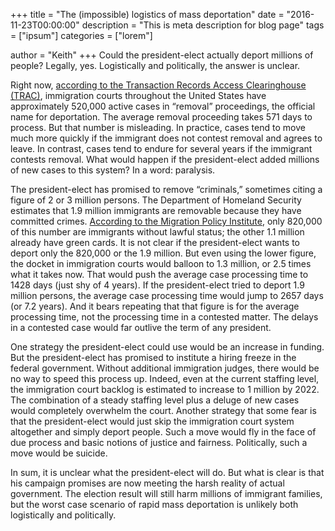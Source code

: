 +++
title = "The (impossible) logistics of mass deportation"
date = "2016-11-23T00:00:00"
description = "This is meta description for blog page"
tags = ["ipsum"]
categories = ["lorem"]

author = "Keith"
+++
Could the president-elect actually deport millions of people? Legally, yes. Logistically and politically, the answer is unclear.

Right now, [according to the Transaction Records Access Clearinghouse (TRAC)](http://immigrationimpact.com/2016/11/16/immigration-court-backlog-skyrocket-donald-trumps-plan/), immigration courts throughout the United States have approximately 520,000 active cases in “removal” proceedings, the official name for deportation. The average removal proceeding takes 571 days to process. But that number is misleading. In practice, cases tend to move much more quickly if the immigrant does not contest removal and agrees to leave. In contrast, cases tend to endure for several years if the immigrant contests removal. What would happen if the president-elect added millions of new cases to this system?  In a word: paralysis.

The president-elect has promised to remove “criminals,” sometimes citing a figure of 2 or 3 million persons. The Department of Homeland Security estimates that 1.9 million immigrants are removable because they have committed crimes. [According to the Migration Policy Institute](http://www.migrationpolicy.org/news/unauthorized-immigrants-criminal-convictions-who-might-be-priority-removal), only 820,000 of this number are immigrants without lawful status; the other 1.1 million already have green cards. It is not clear if the president-elect wants to deport only the 820,000 or the 1.9 million. But even using the lower figure, the docket in immigration courts would balloon to 1.3 million, or 2.5 times what it takes now. That would push the average case processing time to 1428 days (just shy of 4 years). If the president-elect tried to deport 1.9 million persons, the average case processing time would jump to 2657 days (or 7.2 years). And it bears repeating that that figure is for the average processing time, not the processing time in a contested matter. The delays in a contested case would far outlive the term of any president.

One strategy the president-elect could use would be an increase in funding. But the president-elect has promised to institute a hiring freeze in the federal government. Without additional immigration judges, there would be no way to speed this process up. Indeed, even at the current staffing level, the immigration court backlog is estimated to increase to 1 million by 2022. The combination of a steady staffing level plus a deluge of new cases would completely overwhelm the court. Another strategy that some fear is that the president-elect would just skip the immigration court system altogether and simply deport people. Such a move would fly in the face of due process and basic notions of justice and fairness. Politically, such a move would be suicide.

In sum, it is unclear what the president-elect will do. But what is clear is that his campaign promises are now meeting the harsh reality of actual government. The election result will still harm millions of immigrant families, but the worst case scenario of rapid mass deportation is unlikely both logistically and politically.
